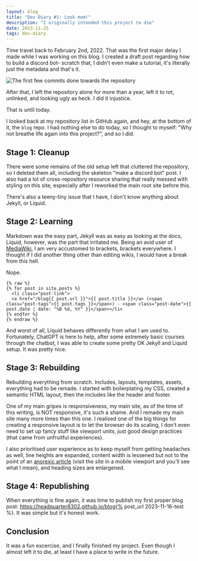 ```yaml
---
layout: blog
title: "Dev Diary #1: Look mom!"
description: "I originally intended this project to die"
date: 2023-11-25
tags: dev-diary
---
```


Time travel back to February 2nd, 2022. That was the first major delay I made while I was working on this blog. I created a draft post regarding how to build a discord bot- scratch that, I didn't even make a tutorial, it's literally just the metadata and that's it.

![The first few commits done towards the repository](/blog/assets/2023-11-25-dev-diary-1-firstcommits.png "The first few commits done towards the repository")

After that, I left the repository alone for more than a year, left it to rot, unlinked, and looking ugly as heck. I did it injustice.

That is until today.

I looked back at my repository list in GitHub again, and hey, at the bottom of it, the `blog` repo. I had nothing else to do today, so I thought to myself: "Why not breathe life again into this project?", and so I did.

## Stage 1: Cleanup

There were some remains of the old setup left that cluttered the repository, so I deleted them all, including the skeleton "make a discord bot" post. I also had a lot of cross-repository resource sharing that really messed with styling on this site, especially after I reworked the main root site before this.

There's also a teeny-tiny issue that I have, I don't know anything about Jekyll, or Liquid.

## Stage 2: Learning

Markdown was the easy part, Jekyll was as easy as looking at the docs, Liquid, however, was the part that irritated me. Being an avid user of [MediaWiki](https://mediawiki.org), I am very accustomed to brackets, brackets everywhere. I thought if I did another thing other than editing wikis, I would have a break from this hell.

Nope.

```liquid
{% raw %}
{% for post in site.posts %}
  <li class="post-link">
  <a href="/blog{{ post.url }}">{{ post.title }}</a> (<span class="post-tags">{{ post.tags }}</span>) - <span class="post-date">{{ post.date | date: "%B %d, %Y" }}</span></li>
{% endfor %}
{% endraw %}
```

And worst of all, Liquid behaves differently from what I am used to. Fortunately, ChatGPT is here to help, after some extremely basic courses through the chatbot, I was able to create some pretty OK Jekyll and Liquid setup. It was pretty nice.

## Stage 3: Rebuilding

Rebuilding everything from scratch. Includes, layouts, templates, assets, everything had to be remade. I started with boilerplating my CSS, created a semantic HTML layout, then the includes like the header and footer.

One of my main gripes is responsiveness, my main site, as of the time of this writing, is NOT responsive, it's such a shame. And I remade my main site many more times than this one. I realised one of the big things for creating a responsive layout is to let the browser do its scaling, I don't even need to set up fancy stuff like viewport units, just good design practices (that came from unfruitful experiences).

I also prioritised user experience as to keep myself from getting headaches as well, line heights are expanded, content width is lessened but not to the point of an [anorexic article](https://web.archive.org/web/20231102072430/https://visitandorra.com/en/visitor-information/before-you-arrive/passport-visas-customs/) (visit the site in a mobile viewport and you'll see what I mean), and heading sizes are enlargened.

## Stage 4: Republishing

When everything is fine again, it was time to publish my first proper blog post: https://headquarter8302.github.io/blog{% post_url 2023-11-16-test %}. It was simple but it's honest work.

## Conclusion

It was a fun excercise, and I finally finished my project. Even though I almost left it to die, at least I have a place to write in the future.
